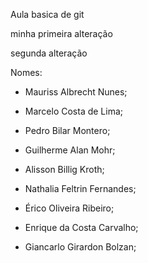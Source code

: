 Aula basica de git

minha primeira alteração

segunda alteração

Nomes:

- Mauriss Albrecht Nunes;

- Marcelo Costa de Lima;

- Pedro Bilar Montero;

- Guilherme Alan Mohr;

- Alisson Billig Kroth;

- Nathalia Feltrin Fernandes;

- Érico Oliveira Ribeiro;

- Enrique da Costa Carvalho;

- Giancarlo Girardon Bolzan;
